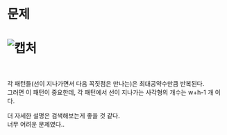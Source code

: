 문제
==
![캡처](https://user-images.githubusercontent.com/73854324/119619218-b773c700-be3e-11eb-8d2d-b46d66b840b0.PNG)
<br><br>
==
각 패턴들(선이 지나가면서 다음 꼭짓점은 만나는)은 최대공약수만큼 반복된다.   
그러면 이 패턴이 중요한데, 각 패턴에서 선이 지나가는 사각형의 개수는 w+h-1 개 이다.   
   
더 자세한 설명은 검색해보는게 좋을 것 같다.   
너무 어려운 문제였다..